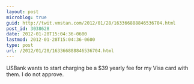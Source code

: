 ```yaml
---
layout: post
microblog: true
guid: http://twit.vmstan.com/2012/01/28/163366888846536704.html
post_id: 3038628
date: 2012-01-28T15:04:36-0600
lastmod: 2012-01-28T15:04:36-0600
type: post
url: /2012/01/28/163366888846536704.html
---
```

USBank wants to start charging be a $39 yearly fee for my Visa card with them. I do not approve.
